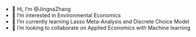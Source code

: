 - 👋 Hi, I’m @JingnaZhang
- 👀 I’m interested in Environmental Economics
- 🌱 I’m currently learning Lasso Meta-Analysis and Discrete Choice Model
- 💞️ I’m looking to collaborate on Applied Economics with Machine learning 

<!---
JingnaZhang/JingnaZhang is a ✨ special ✨ repository because its `README.md` (this file) appears on your GitHub profile.
You can click the Preview link to take a look at your changes.
--->

